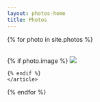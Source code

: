 ```yaml
---
layout: photos-home
title: Photos
---
```



<div class="posts clearfix">

  {% for photo in site.photos %}
    <article class="post">    
    {% if photo.image %}
    <a href="{{ photo.url }}"><img src="../assets/photos/{{ photo.image }}" class="thumbnail">
    </a>
    <!--<center>{{ photo.title }}</center>-->
      
    {% endif %}
    </article>
  {% endfor %}
</div>
